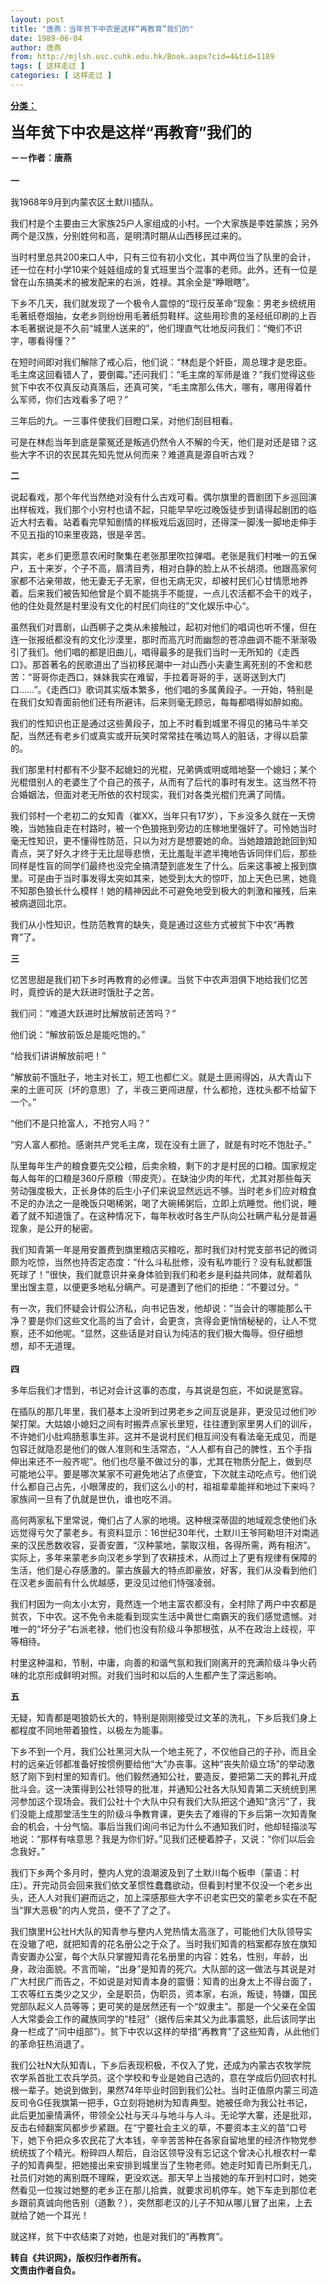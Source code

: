 ```yaml
---
layout: post
title: "唐燕：当年贫下中农是这样“再教育”我们的"
date: 1989-06-04
author: 唐燕
from: http://mjlsh.usc.cuhk.edu.hk/Book.aspx?cid=4&tid=1189
tags: [ 这样走过 ]
categories: [ 这样走过 ]
---
```


<div style="margin: 15px 10px 10px 0px;">
 <div>
  <span id="ctl00_ContentPlaceHolder1_chapter1_SubjectLabel" style="font-weight:bold;text-decoration:underline;">
   分类：
  </span>
 </div>
 <p>
  <strong>
   <font size="5">
    当年贫下中农是这样“再教育”我们的
   </font>
  </strong>
 </p>
 <p>
  <strong>
   －－作者：唐燕
   <br/>
   <br/>
   一
  </strong>
 </p>
 <p>
  我1968年9月到内蒙农区土默川插队。
 </p>
 <p>
  我们村是个主要由三大家族25户人家组成的小村。一个大家族是李姓蒙族；另外两个是汉族，分别姓何和高，是明清时期从山西移民过来的。
 </p>
 <p>
  当时村里总共200来口人中，只有三位有初小文化，其中两位当了队里的会计，还一位在村小学10来个娃娃组成的复式班里当个混事的老师。此外，还有一位是曾在山东搞美术的被发配来的右派，姓禄。其余全是“睁眼瞎”。
 </p>
 <p>
  下乡不几天，我们就发现了一个极令人震惊的“现行反革命”现象：男老乡统统用毛著纸卷烟抽，女老乡则纷纷用毛著纸剪鞋样。这些用珍贵的圣经纸印刷的上百本毛著据说是不久前“城里人送来的”，他们理直气壮地反问我们：“俺们不识字，哪看得懂？”
 </p>
 <p>
  在短时间即对我们解除了戒心后，他们说：“林彪是个奸臣，周总理才是忠臣。毛主席这回看错人了，要倒霉。”还问我们：“毛主席的军师是谁？”我们觉得这些贫下中农不仅真反动真落后，还真可笑，“毛主席那么伟大，哪有，哪用得着什么军师，你们古戏看多了吧？”
 </p>
 <p>
  三年后的九。一三事件使我们目瞪口呆，对他们刮目相看。
 </p>
 <p>
  可是在林彪当年到底是蒙冤还是叛逃仍然令人不解的今天，他们是对还是错？这些大字不识的农民其先知先觉从何而来？难道真是源自听古戏？
 </p>
 <p>
  <strong>
   二
  </strong>
 </p>
 <p>
  说起看戏，那个年代当然绝对没有什么古戏可看。偶尔旗里的晋剧团下乡巡回演出样板戏，我们那个小穷村也请不起，只能早早吃过晚饭徒步到请得起剧团的临近大村去看。站着看完早知剧情的样板戏后返回时，还得深一脚浅一脚地走伸手不见五指的10来里夜路，很是辛苦。
 </p>
 <p>
  其实，老乡们更愿意农闲时聚集在老张那里吹拉弹唱。老张是我们村唯一的五保户，五十来岁，个子不高，眉清目秀，相对白静的脸上从不长胡须。他跟高家何家都不沾亲带故，他无妻无子无家，但也无病无灾，却被村民们心甘情愿地养着。后来我们被告知他曾是个肩不能挑手不能提，一点儿农活都不会干的戏子，他的住处竟然是村里没有文化的村民们向往的”文化娱乐中心“。
 </p>
 <p>
  虽然我们对晋剧，山西梆子之类从未接触过，起初对他们的唱词也听不懂，但在连一张报纸都没有的文化沙漠里，那时而高亢时而幽怨的苍凉曲调不能不渐渐吸引了我们。他们唱的都是旧曲儿，唱得最多的是我们当时一无所知的《走西口》。那首著名的民歌道出了当初移民潮中一对山西小夫妻生离死别的不舍和悲苦：“哥哥你走西口，妹妹我实在难留，手拉着哥哥的手，送哥送到大门口……”。《走西口》歌词其实版本繁多，他们唱的多属黄段子。一开始，特别是在我们女知青面前他们还有所避讳，后来则毫无顾忌，每每都唱得如醉如痴。
 </p>
 <p>
  我们的性知识也正是通过这些黄段子，加上不时看到城里不得见的猪马牛羊交配，当然还有老乡们或真实或开玩笑时常常挂在嘴边骂人的脏话，才得以启蒙的。
 </p>
 <p>
  我们那里村村都有不少娶不起媳妇的光棍，兄弟俩或明或暗地娶一个媳妇；某个光棍借别人的老婆生了个自己的孩子，从而有了后代的事时有发生。这当然不符合婚姻法，但面对老无所依的农村现实，我们对各类光棍们充满了同情。
 </p>
 <p>
  我们邻村一个老初二的女知青（崔XX，当年只有17岁），下乡没多久就在一天傍晚，当她独自走在村路时，被一个色狼拖到旁边的庄稼地里强奸了。可怜她当时毫无性知识，更不懂得性防范，只以为对方是想要她的命。当她踉踉跄跄回到知青点，哭了好久才终于无比屈辱悲愤，无比羞耻半遮半掩地告诉同伴们后，那些同样是性盲的同学们最终也没完全搞清楚到底发生了什么。后来这事被上报到旗里。可是由于当时事发得太突如其来，她受到太大的惊吓，加上天色已黑，她竟不知那色狼长什么模样！她的精神因此不可避免地受到极大的刺激和摧残，后来被病退回北京。
 </p>
 <p>
  我们从小性知识，性防范教育的缺失，竟是通过这些方式被贫下中农“再教育”了。
 </p>
 <p>
  <strong>
   三
  </strong>
 </p>
 <p>
  忆苦思甜是我们初下乡时再教育的必修课。当贫下中农声泪俱下地给我们忆苦时，竟控诉的是大跃进时饿肚子之苦。
 </p>
 <p>
  我们问：“难道大跃进时比解放前还苦吗？“
 </p>
 <p>
  他们说：“解放前饭总是能吃饱的。”
 </p>
 <p>
  “给我们讲讲解放前吧！”
 </p>
 <p>
  “解放前不饿肚子，地主对长工，短工也都仁义。就是土匪闹得凶，从大青山下来的土匪可灰（坏的意思）了，半夜三更闯进屋，什么都抢，连枕头都不给留下一个。”
 </p>
 <p>
  “他们不是只抢富人，不抢穷人吗？”
 </p>
 <p>
  “穷人富人都抢。感谢共产党毛主席，现在没有土匪了，就是有时吃不饱肚子。”
 </p>
 <p>
  队里每年生产的粮食要先交公粮，后卖余粮，剩下的才是村民的口粮。国家规定每人每年的口粮是360斤原粮（带皮壳）。在缺油少肉的年代，尤其对那些每天劳动强度极大，正长身体的后生小子们来说显然远远不够。当时老乡们应对粮食不足的办法之一是晚饭只喝稀粥，喝了大碗稀粥后，立即上炕睡觉。他们说，睡着了就不知道饿了。在这种情况下，每年秋收时各生产队向公社瞒产私分是普遍现象，是公开的秘密。
 </p>
 <p>
  我们知青第一年是用安置费到旗里粮店买粮吃，那时我们对村党支部书记的微词颇为吃惊，当然也持否定态度：“什么斗私批修，没有私咋能行？没有私就都饿死球了！”很快，我们就意识并亲身体验到我们和老乡是利益共同体，就帮着队里出馊主意，以便更多地私分瞒产。可是遭到了他们的拒绝：”不要过分。“
 </p>
 <p>
  有一次，我们怀疑会计假公济私，向书记告发，他却说：”当会计的哪能那么干净？要是你们这些文化高的当了会计，会更贪，贪得会更悄悄秘秘的，让人不觉察，还不如他呢。“显然，这些话是对自认为纯洁的我们极大侮辱。但仔细想想，却不无道理。
  <br/>
  <br/>
  <strong>
   四
  </strong>
 </p>
 <p>
  多年后我们才悟到，书记对会计这事的态度，与其说是包庇，不如说是宽容。
 </p>
 <p>
  在插队的那几年里，我们基本上没听到过男老乡之间互说是非，更没见过他们吵架打架。大姑娘小媳妇之间有时搬弄点家长里短，往往遭到家里男人们的训斥，不许她们小肚鸡肠惹事生非。这并不是说村民们相互间没有看法毫无成见，而是包容迁就隐忍是他们的做人准则和生活常态，“人人都有自己的脾性，五个手指伸出来还不一般齐呢”。他们也尽量不做过分的事，尤其在物质分配上，做到尽可能地公平。要是哪次某家不可避免地沾了点便宜，下次就主动吃点亏。他们说什么都自己占先，小眼薄皮的，我们这么小的村，祖祖辈辈能祥和地过下来吗？家族间一旦有了仇就是世仇，谁也吃不消。
 </p>
 <p>
  高何两家私下里常说，俺们占了人家的地境。这种根深蒂固的地域观念使他们永远觉得亏欠了蒙老乡。有资料显示：16世纪30年代，土默川王爷阿勒坦汗对南逃来的汉民悉数收容，妥善安置，“汉种蒙地，蒙取汉租，各得所需，两有相济”。实际上，多年来蒙老乡向汉老乡学到了农耕技术，从而过上了更有规律有保障的生活，他们是心存感激的。蒙古族最大的特点即豪放，好客，我们从没看到他们在汉老乡面前有什么优越感，更没见过他们恃强凌弱。
 </p>
 <p>
  我们村因为一向太小太穷，竟然连一个地主富农都没有，全村除了两户中农都是贫农，下中农。这不免令未能看到现实生活中黄世仁南霸天的我们感觉遗憾。对唯一的“坏分子”右派老禄，他们也没有阶级斗争那根弦，从不在政治上歧视，平等相待。
 </p>
 <p>
  村里这种温和，节制，中庸，向善的和谐气氛和我们刚离开的充满阶级斗争火药味的北京形成鲜明对照。对我们当时和以后的人生都产生了深远影响。
 </p>
 <p>
  <strong>
   五
  </strong>
 </p>
 <p>
  无疑，知青都是喝狼奶长大的，特别是刚刚接受过文革的洗礼，下乡后我们身上都程度不同地带着狼性，以极左为能事。
 </p>
 <p>
  下乡不到一个月，我们公社黑河大队一个地主死了，不仅他自己的子孙，而且全村的远亲近邻都准备好按惯例要给他“大”办丧事。这种“丧失阶级立场”的举动激怒了刚下到村里的知青们。他们毅然通知公社，要造反，要把第二天的葬礼开成批斗会。这一决策得到公社领导的批准，并通知公社各大队知青第二天统统到黑河参加这个现场会。我们公社十个大队中只有我们大队把这个通知“贪污”了，我们没能上成那堂活生生的阶级斗争教育课，更失去了难得的下乡后第一次知青聚会的机会，十分气恼。事后当我们询问书记为什么不通知我们时，他却轻描淡写地说：“那样有啥意思？我是为你们好。”见我们还梗着脖子，又说：“你们以后会念我好。”
 </p>
 <p>
  我们下乡两个多月时，整内人党的浪潮波及到了土默川每个板申（蒙语：村庄）。开完动员会回来我们依文革惯性蠢蠢欲动，但看到村里不仅没一个老乡出头，还人人对我们避而远之，加上深感那些大字不识老实巴交的蒙老乡实在不配当“罪大恶极”的内人党员，便不了了之了。
 </p>
 <p>
  我们旗里H公社H大队的知青参与整内人党热情太高涨了，可能他们大队领导实在没辙了吧，就把知青的花名册公之于众了。当时我们知青的档案都存放在旗知青安置办公室，每个大队只掌握知青花名册里的内容：姓名，性别，年龄，出身，政治面貌。不言而喻，“出身”是知青的死穴。大队部的这一做法与其说是对广大村民广而告之，不如说是对知青本身的震慑：知青的出身太上不得台面了，工农等红五类少之又少，全是职员，伪职员，资本家，右派，叛徒，特嫌，国民党部队起义人员等等；更可笑的是居然还有一个“奴隶主”。那是一个父亲在全国人大常委会工作的藏族同学的“桂冠”（据传后来其父为此事震怒，此后该同学出身一栏成了“问中组部”）。贫下中农以这样的举措“再教育”了这些知青，从此他们的革命狂热消退了。
 </p>
 <p>
  我们公社N大队知青L，下乡后表现积极，不仅入了党，还成为内蒙古农牧学院农学系首批工农兵学员。这个学校和专业是她自己选的，意在学成后仍回农村扎根一辈子。她说到做到，果然74年毕业时回到我们公社。当时正值原内蒙三司造反司令G任我旗第一把手，G立刻将她树为知青典型。她被任命为我公社书记，此后更加豪情满怀，带领全公社与天斗与地斗与人斗。无论学大寨，还是批邓，反击右倾翻案风都步步紧跟。在“宁要社会主义的草，不要资本主义的苗”口号下，她下令把众多农民花了大本钱，辛辛苦苦种在各家自留地里的经济作物党参统统拔了个精光。粉碎四人帮后，自治区领导没有忘记这个曾决心扎根农村一辈子的知青典型，把她接出来安排到城里当了生物老师。她走时知青已所剩无几，社员们对她的离别既不理睬，更没欢送。那天早上当接她的车开到村口时，她突然看见一位挨过她整的老乡正在那儿拾粪，就要求司机停车。她下车走到那位老乡跟前真诚向他告别（道歉？），突然那老汉的儿子不知从哪儿冒了出来，上去就给了她一个耳光！
 </p>
 <p>
  就这样，贫下中农结束了对她，也是对我们的“再教育”。
  <br/>
 </p>
 <p>
  <strong>
   转自《共识网》，版权归作者所有。
   <br/>
   文责由作者自负。
  </strong>
 </p>
</div>

